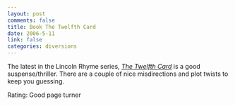 ```yaml
--- 
layout: post
comments: false
title: Book The Twelfth Card
date: 2006-5-11
link: false
categories: diversions
---
```

The latest in the Lincoln Rhyme series, <i><a href="http://ereader.com/product/detail/19494?book=The_Twelfth_Card:_A_Lincoln_Rhyme_Novel" title="The Twelfth Card">The Twelfth Card</a></i> is a good suspense/thriller. There are a couple of nice misdirections and plot twists to keep you guessing.

Rating: Good page turner
